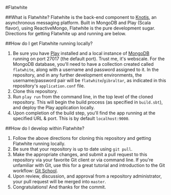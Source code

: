 #Flatwhite

##What is Flatwhite?
Flatwhite is the back-end component to [Knotis](http://knot.is), an asynchronous messaging platform. Built in MongoDB and Play (Scala flavor), using ReactiveMongo, Flatwhite is the pure development sugar. Directions for getting Flatwhite up and running are below.

##How do I get Flatwhite running locally?
1. Be sure you have [Play](https://www.playframework.com/) installed and a local instance of [MongoDB](http://www.mongodb.org/) running on port 27017 (the default port). Trust me, it's webscale. For the MongoDB database, you'll need to have a collection created called `flatwhite`, along with a username and password assigned to it. In the repository, and in any further development environments, the username/password pair will be `flatwhite`/`gibraltar`, as indicated in this repository's `application.conf` file.
2. Clone this repository.
3. Run `play run` from the command line, in the top level of the cloned repository. This will begin the build process (as specified in `build.sbt`), and deploy the Play application locally.
4. Upon completion of the build step, you'll find the app running at the specified URL & port. This is by default `localhost:9000`.

##How do I develop within Flatwhite?
1. Follow the above directions for cloning this repository and getting Flatwhite running locally.
2. Be sure that your repository is up to date using `git pull`.
3. Make the appropriate changes, and submit a pull request to this repository via your favorite Git client or via command line. If you're unfamiliar with Git, use this for a great tutorial and introduction to the Git workflow: [Git School](https://try.github.io/).
4. Upon review, discussion, and approval from a repository administrator, your pull request will be merged into `master`.
5. Congratulations! And thanks for the commit.
